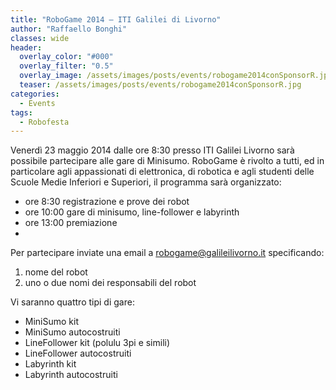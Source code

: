 ```yaml
---
title: "RoboGame 2014 – ITI Galilei di Livorno"
author: "Raffaello Bonghi"
classes: wide
header:
  overlay_color: "#000"
  overlay_filter: "0.5"
  overlay_image: /assets/images/posts/events/robogame2014conSponsorR.jpg
  teaser: /assets/images/posts/events/robogame2014conSponsorR.jpg
categories:
  - Events
tags:
  - Robofesta
---
```


Venerdì 23 maggio 2014 dalle ore 8:30 presso ITI Galilei Livorno sarà possibile partecipare alle gare di Minisumo. RoboGame è rivolto a tutti, ed in particolare agli appassionati di elettronica, di robotica e agli studenti delle Scuole Medie Inferiori e Superiori, il programma sarà organizzato:

* ore 8:30 registrazione e prove dei robot
* ore 10:00 gare di minisumo, line-follower e labyrinth
* ore 13:00 premiazione
* 
Per partecipare inviate una email a robogame@galileilivorno.it specificando:

1. nome del robot
2. uno o due nomi dei responsabili del robot

Vi saranno quattro tipi di gare:

* MiniSumo kit
* MiniSumo autocostruiti
* LineFollower kit (polulu 3pi e simili)
* LineFollower autocostruiti
* Labyrinth kit
* Labyrinth autocostruiti